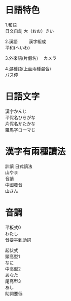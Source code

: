# 日語特色  
1.和語    
日文自創
大（おお）きい
  
2.漢語  　　
漢字組成  
平和(へいわ)　　
  
3.外來語(片假名)　
カメラ　　
  
4.混種語(上面兩種混合)   
バス停  
  
# 日語文字  
漢字かんじ　　  
平假名ひらがな　　  
片假名かたかな　　  
羅馬字ロ一マじ    

# 漢字有兩種讀法   
訓讀
日式讀法  
山やま  
音讀  
中國發音  
山さん  

# 音調  
平板式0  
わたし  
音要平到助詞  

起伏式  
頭高型1  
なに  
中高型2  
あなた  
尾高型3  
あし  
助詞要低  



